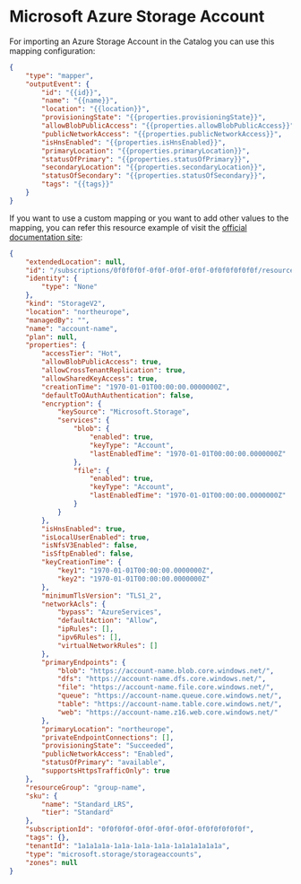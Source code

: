 # Microsoft Azure Storage Account

For importing an Azure Storage Account in the Catalog you can use this mapping configuration:

```json
{
	"type": "mapper",
	"outputEvent": {
		"id": "{{id}}",
		"name": "{{name}}",
		"location": "{{location}}",
		"provisioningState": "{{properties.provisioningState}}",
		"allowBlobPublicAccess": "{{properties.allowBlobPublicAccess}}",
		"publicNetworkAccess": "{{properties.publicNetworkAccess}}",
		"isHnsEnabled": "{{properties.isHnsEnabled}}",
		"primaryLocation": "{{properties.primaryLocation}}",
		"statusOfPrimary": "{{properties.statusOfPrimary}}",
		"secondaryLocation": "{{properties.secondaryLocation}}",
		"statusOfSecondary": "{{properties.statusOfSecondary}}",
		"tags": "{{tags}}"
	}
}
```

If you want to use a custom mapping or you want to add other values to the mapping, you can refer
this resource example of visit the [official documentation site]:

```json
{
	"extendedLocation": null,
	"id": "/subscriptions/0f0f0f0f-0f0f-0f0f-0f0f-0f0f0f0f0f0f/resourceGroups/group-name/providers/Microsoft.Storage/storageAccounts/account-name",
	"identity": {
		"type": "None"
	},
	"kind": "StorageV2",
	"location": "northeurope",
	"managedBy": "",
	"name": "account-name",
	"plan": null,
	"properties": {
		"accessTier": "Hot",
		"allowBlobPublicAccess": true,
		"allowCrossTenantReplication": true,
		"allowSharedKeyAccess": true,
		"creationTime": "1970-01-01T00:00:00.0000000Z",
		"defaultToOAuthAuthentication": false,
		"encryption": {
			"keySource": "Microsoft.Storage",
			"services": {
				"blob": {
					"enabled": true,
					"keyType": "Account",
					"lastEnabledTime": "1970-01-01T00:00:00.0000000Z"
				},
				"file": {
					"enabled": true,
					"keyType": "Account",
					"lastEnabledTime": "1970-01-01T00:00:00.0000000Z"
				}
			}
		},
		"isHnsEnabled": true,
		"isLocalUserEnabled": true,
		"isNfsV3Enabled": false,
		"isSftpEnabled": false,
		"keyCreationTime": {
			"key1": "1970-01-01T00:00:00.0000000Z",
			"key2": "1970-01-01T00:00:00.0000000Z"
		},
		"minimumTlsVersion": "TLS1_2",
		"networkAcls": {
			"bypass": "AzureServices",
			"defaultAction": "Allow",
			"ipRules": [],
			"ipv6Rules": [],
			"virtualNetworkRules": []
		},
		"primaryEndpoints": {
			"blob": "https://account-name.blob.core.windows.net/",
			"dfs": "https://account-name.dfs.core.windows.net/",
			"file": "https://account-name.file.core.windows.net/",
			"queue": "https://account-name.queue.core.windows.net/",
			"table": "https://account-name.table.core.windows.net/",
			"web": "https://account-name.z16.web.core.windows.net/"
		},
		"primaryLocation": "northeurope",
		"privateEndpointConnections": [],
		"provisioningState": "Succeeded",
		"publicNetworkAccess": "Enabled",
		"statusOfPrimary": "available",
		"supportsHttpsTrafficOnly": true
	},
	"resourceGroup": "group-name",
	"sku": {
		"name": "Standard_LRS",
		"tier": "Standard"
	},
	"subscriptionId": "0f0f0f0f-0f0f-0f0f-0f0f-0f0f0f0f0f0f",
	"tags": {},
	"tenantId": "1a1a1a1a-1a1a-1a1a-1a1a-1a1a1a1a1a1a",
	"type": "microsoft.storage/storageaccounts",
	"zones": null
}
```

[official documentation site]: https://learn.microsoft.com/en-us/rest/api/storagerp/storage-accounts/get-properties?view=rest-storagerp-2024-01-01&tabs=HTTP#storageaccount
